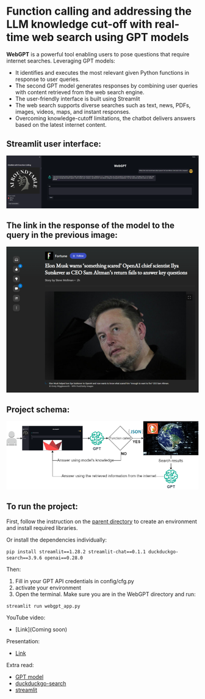 # Function calling and addressing the LLM knowledge cut-off with real-time web search using GPT models

**WebGPT** is a powerful tool enabling users to pose questions that require internet searches. Leveraging GPT models:
* It identifies and executes the most relevant given Python functions in response to user queries. 
* The second GPT model generates responses by combining user queries with content retrieved from the web search engine. 
* The user-friendly interface is built using Streamlit
* The web search supports diverse searches such as text, news, PDFs, images, videos, maps, and instant responses. 
* Overcoming knowledge-cutoff limitations, the chatbot delivers answers based on the latest internet content.

## Streamlit user interface:
<div align="center">
  <img src="images/ui.png" alt="UI">
</div>

## The link in the response of the model to the query in the previous image: 
<div align="center">
  <img src="images/result.png" alt="Result">
</div>

## Project schema:
<div align="center">
  <img src="images/Web Search.png" alt="Schema">
</div>

## To run the project:

First, follow the instruction on the [parent directory](https://github.com/Farzad-R/LLM-Zero-to-Hundred) to create an environment and install required libraries. 

Or install the dependencies individually:

```
pip install streamlit==1.28.2 streamlit-chat==0.1.1 duckduckgo-search==3.9.6 openai==0.28.0
```

Then:

1. Fill in your GPT API credentials in config/cfg.py
2. activate your environment
3. Open the terminal. Make sure you are in the WebGPT directory and run:
```
streamlit run webgpt_app.py
```

YouTube video:
- [Link](Coming soon)

Presentation:
- [Link](https://github.com/Farzad-R/LLM-Zero-to-Hundred/blob/master/WebGPT/presentation/slides.pdf)

Extra read:
- [GPT model](https://platform.openai.com/docs/models/overview) 
- [duckduckgo-search](https://pypi.org/project/duckduckgo-search/)
- [streamlit](https://docs.streamlit.io/)


